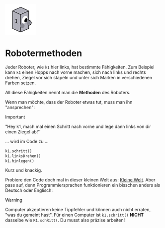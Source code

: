 <p>
<img src="images/p1_outline.png" class="img-left" alt="Ein Roboter" width="100"/>

# Robotermethoden

Jeder Roboter, wie `k1` hier links, hat bestimmte Fähigkeiten. Zum Beispiel kann `k1` einen Hopps nach vorne machen, sich nach links und rechts drehen, Ziegel vor sich stapeln und unter sich Marken in verschiedenen Farben setzen.

All diese Fähigkeiten nennt man die __Methoden__ des Roboters.
</p>

Wenn man möchte, dass der Roboter etwas tut, muss man ihn "ansprechen":

> [!IMPORTANT]
> "Hey k1, mach mal einen Schritt nach vorne und lege dann links von dir einen Ziegel ab!"

... wird im Code zu ...

```RKBasic
k1.schritt()
k1.linksDrehen()
k1.hinlegen()
```

Kurz und knackig.

Probiere den Code doch mal in dieser kleinen Welt aus: <a href="./?task=wiki_Methoden_1" target="_blank"><i class="fa-solid fa-arrow-up-right-from-square"></i> Kleine Welt</a>. Aber pass auf, denn Programmiersprachen funktionieren ein bisschen anders als Deutsch oder Englisch:

> [!WARNING]
> Computer akzeptieren keine Tippfehler und können auch nicht erraten, "was du gemeint hast".
> Für einen Computer ist `k1.schritt()` __NICHT__ dasselbe wie `K1.schRitt(`.
> Du musst also präzise arbeiten!